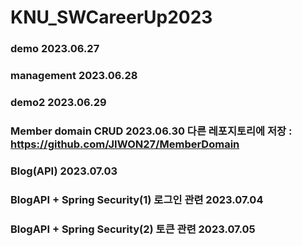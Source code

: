 # KNU_SWCareerUp2023

### demo 2023.06.27
### management 2023.06.28
### demo2 2023.06.29
### Member domain CRUD 2023.06.30 다른 레포지토리에 저장 : https://github.com/JIWON27/MemberDomain
### Blog(API) 2023.07.03
### BlogAPI + Spring Security(1) 로그인 관련 2023.07.04
### BlogAPI + Spring Security(2) 토큰 관련 2023.07.05
